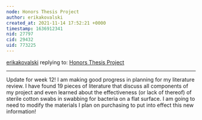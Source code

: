 ```yaml
---
node: Honors Thesis Project
author: erikakovalski
created_at: 2021-11-14 17:52:21 +0000
timestamp: 1636912341
nid: 27797
cid: 29432
uid: 773225
---
```




[erikakovalski](../profile/erikakovalski) replying to: [Honors Thesis Project](../notes/erikakovalski/09-24-2021/honors-thesis-project)

----
Update for week 12! I am making good progress in planning for my literature review. I have found 19 pieces of literature that discuss all components of my project and even learned about the effectiveness (or lack of thereof) of sterile cotton swabs in swabbing for bacteria on a flat surface. I am going to need to modify the materials I plan on purchasing to put into effect this new information!